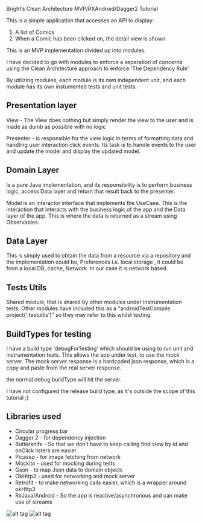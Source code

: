 Bright’s Clean Architecture MVP/RXAndroid/Dagger2 Tutorial

This is a simple application that accesses an API to display:

1) A list of Comics
2) When a Comic has been clicked on, the detail view is shown

This is an MVP implementation divided up into modules.

I have decided to go with modules to enforce a separation of concerns using the Clean Architecture approach to enforce 'The Dependency Rule'

By utilizing modules, each module is its own independent unit, and each module has its own instumented tests and unit tests.


Presentation layer
------------------

View -  The View does nothing but simply render the view to the user and is made as dumb as possible with no logic

Presenter - is responsible for the view logic in terms of formatting data and handling user interaction click events. Its task is to handle events to the user and update the model and
                     display the updated model.


Domain Layer
------------------

Is a pure Java implementation, and its responsibility is to perform business logic, access Data layer and return that result back to the presenter.

Model is an interactor interface that implements the UseCase. This is the interaction that interacts with the business logic of the app and the Data layer of the app.
This is where the data is returned as a stream using Observables.

Data Layer
------------------
This is simply used to obtain the data from a resource via a repository and the implementation could be, Preferences i.e. local storage , it could be from a local DB, cache, Network. In our case it is network based.


Tests Utils
------------------
Shared module, that is shared by other modules under instrumentation tests. Other modules have included this as a "androidTestCompile project(':testutils')"
so they may refer to this whilst testing.


BuildTypes for testing
------------------
I have a build type 'debugForTesting' which should be using to run unit and instrumentation tests. This allows the app under test, to use the mock server.
The mock server response is a hardcoded json response, which is a copy and paste from the real server response.

the normal debug buildType will hit the server.

I have not configured the release build type, as it's outside the scope of this tutorial ;)



Libraries used
------------------
* Circular progress bar
* Dagger 2 - for dependency injection
* Butterknife - So that we don’t have to keep calling find view by id and onClick listers are easier
* Picasso - for image fetching from network
* Mockito - used for mocking during tests
* Gson - to map Json data to domain objects
* OkHttp3 - used for networking and mock server
* Retrofit - to make networking calls easier, which is a wrapper around okHttp3
* RxJava/Android - So the app is reactive/asynchronous  and can make use of streams


![alt tag](https://github.com/brightsgithub/brights-the-app-business/blob/master/comics_list.png)
![alt tag](https://github.com/brightsgithub/brights-the-app-business/blob/master/comic_detail.png)